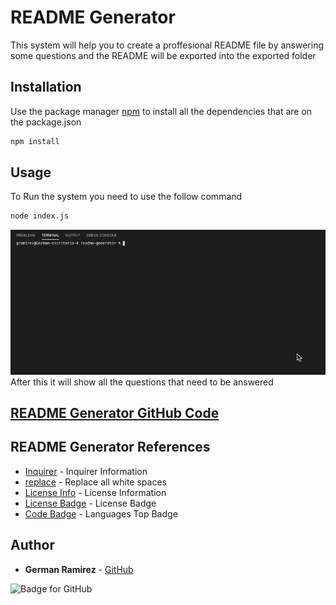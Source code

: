 # README Generator

This system will help you to create a proffesional README file by answering some questions and the README will be exported into the exported folder

## Installation

Use the package manager [npm](https://docs.npmjs.com/cli/v7/commands/npm-install) to install all the dependencies that are on the package.json

```bash
npm install
```

## Usage

To Run the system you need to use the follow command

```bash
node index.js
```

![ReadMe Generator](./readmeFiles/readmeGenerator.gif)
After this it will show all the questions that need to be answered

## [README Generator GitHub Code](https://github.com/izaack89/readme-generator)

## README Generator References

- [Inquirer](https://www.digitalocean.com/community/tutorials/nodejs-interactive-command-line-prompts) - Inquirer Information
- [replace](https://flaviocopes.com/how-to-replace-whitespace-javascript/#:~:text=The%20%5Cs%20meta%20character%20in,occurrence%20of%20the%20white%20space) - Replace all white spaces
- [License Info](https://choosealicense.com/appendix/) - License Information
- [License Badge](https://shields.io/category/license) - License Badge
- [Code Badge](https://shields.io/category/analysis) - Languages Top Badge

## Author

- **German Ramirez** - [GitHub](https://github.com/izaack89/)

![Badge for GitHub](https://img.shields.io/github/languages/top/izaack89/readme-generator?style=plastic&logo=github)
